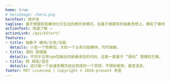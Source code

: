 ```yaml
---
home: true
# heroImage: /hero.png
heroText: 微开发
tagline: 基于微服务和模块化衍生出的微开发模式，在基于微服务的抽象思想上，模拟了模块化的依赖方式，使得开发过程中，效率得以提升。
actionText: 快速了解 →
actionLink: /quickStart/
features:
- title: 抽象于 模块/业务/功能
  details: 小至一个依赖包，大到一个业务功能模块，均可抽象。
- title: 源码 管理器
  details: 不同于日常npm包输出的是编译后的代码，这是一套基于 “源码” 管理的方案。
- title: 跨 框架/语言
  details: 这只是一个由诸多概念结合而成的一个思想，不限制框架，甚至语言。
footer: MIT Licensed | Copyright © 2020-present 老君
---
```


